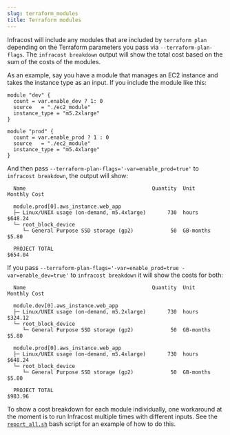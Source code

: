 ```yaml
---
slug: terraform_modules
title: Terraform modules
---
```


Infracost will include any modules that are included by `terraform plan` depending on the Terraform parameters you pass via `--terraform-plan-flags`. The `infracost breakdown` output will show the total cost based on the sum of the costs of the modules.

As an example, say you have a module that manages an EC2 instance and takes the instance type as an input. If you include the module like this:

```hcl
module "dev" {
  count = var.enable_dev ? 1: 0
  source   = "./ec2_module"
  instance_type = "m5.2xlarge"
}

module "prod" {
  count = var.enable_prod ? 1 : 0
  source   = "./ec2_module"
  instance_type = "m5.4xlarge"
}
```

And then pass `--terraform-plan-flags='-var=enable_prod=true'` to `infracost breakdown`, the output will show:

```
  Name                                         Quantity  Unit                 Monthly Cost

  module.prod[0].aws_instance.web_app
  ├─ Linux/UNIX usage (on-demand, m5.4xlarge)       730  hours                     $648.24
  └─ root_block_device
     └─ General Purpose SSD storage (gp2)            50  GB-months                   $5.80

  PROJECT TOTAL                                                                    $654.04
```

If you pass `--terraform-plan-flags='-var=enable_prod=true -var=enable_dev=true'` to `infracost breakdown` it will show the costs for both:

```
  Name                                         Quantity  Unit                 Monthly Cost

  module.dev[0].aws_instance.web_app
  ├─ Linux/UNIX usage (on-demand, m5.2xlarge)       730  hours                     $324.12
  └─ root_block_device
     └─ General Purpose SSD storage (gp2)            50  GB-months                   $5.80

  module.prod[0].aws_instance.web_app
  ├─ Linux/UNIX usage (on-demand, m5.4xlarge)       730  hours                     $648.24
  └─ root_block_device
     └─ General Purpose SSD storage (gp2)            50  GB-months                   $5.80

  PROJECT TOTAL                                                                    $983.96
```

To show a cost breakdown for each module individually, one workaround at the moment is to run Infracost multiple times with different inputs. See the [`report_all.sh`](/docs/multi_project/report#bulk-run) bash script for an example of how to do this.
